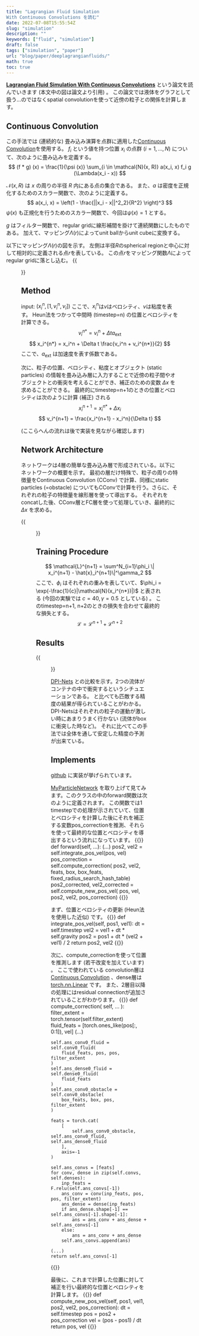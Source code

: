 ```yaml
---
title: "Lagrangian Fluid Simulation
With Continuous Convolutions を読む"
date: 2022-07-08T15:55:54Z
slug: "simulation"
description: ""
keywords: ["fluid", "simulation"]
draft: false
tags: ["simulation", "paper"]
url: "blog/paper/deeplagrangianfluids/"
math: true
toc: true
---
```


[**Lagrangian Fluid Simulation
With Continuous Convolutions**](https://openreview.net/pdf?id=B1lDoJSYDH) という論文を読んでいきます (本文中の図は論文より引用) 。
この論文では液体をグラフとして扱う...のではなくspatial convolutionを使って近傍の粒子との関係を計算します。

## Continuous Convolution
この手法では (連続的な) 畳み込み演算を点群に適用した[Continuous Convolution](http://www.open3d.org/docs/release/python_api/open3d.ml.torch.layers.ContinuousConv.html)を使用する。
$f_i$ という値を持つ位置 $x_i$ の点群 ($i = 1, \ldots, N$) について、次のように畳み込みを定義する。
$$
(f * g) (x) = \frac{1}{\psi (x)} \sum_{i \in \mathcal{N}(x, R)} a(x_i, x) f_i g (\Lambda(x_i - x))
$$

$\mathcal{N}(x, R)$ は $x$ の周りの半径 $R$ 内にある点の集合である。
また、$a$ は密度を正規化するためのスカラー関数で、次のように定義する。
$$
a(x_i, x) = \left(1 - \frac{||x_i - x||^2_2}{R^2} \right)^3
$$
$\psi(x)$ も正規化を行うためのスカラー関数で、今回は$\psi (x) = 1$ とする。

$g$ はフィルター関数で、regular gridに線形補間を掛けて連続関数にしたものである。
加えて、マッピング$\Lambda(r)$によってunit ballからunit cubeに変換する。

以下にマッピング$\Lambda(r)$の図を示す。
左側は半径$R$のspherical regionと中心に対して相対的に定義される点$r$を表している。
この点$r$をマッピング関数$\Lambda$によってregular gridに落とし込む。
{{<figure src="images/spherical.png" caption="Spherical filter.">}}

## Method
input: $(x_i^n, [1, v_i^n, \nu_i])$
ここで、$x_i^n$は$v$はベロシティ、$\nu$は粘度を表す。
Heun法をつかって中間時 (timestep=n) の位置とベロシティを計算できる。
$$
v_i^{n*} = v_i^n + \Delta t a_{\text{ext}}
$$
$$
x_i^{n*} = x_i^n + \Delta t \frac{v_i^n + v_i^{n*}}{2}
$$
ここで、$a_{\text{ext}}$ は加速度を表す係数である。

次に、粒子の位置、ベロシティ、粘度とオブジェクト (static particles) の情報を畳み込み層に入力することで近傍の粒子間やオブジェクトとの衝突を考えることができ、補正のための変数 $\Delta x$ を求めることができる。
最終的にtimestep=n+1のときの位置とベロシティは次のように計算 (補正) される
$$
x_i^{n+1} = x_i^{n*} + \Delta x_i
$$
$$
v_i^{n+1} = \frac{x_i^{n+1} - x_i^n}{\Delta t}
$$

(ここらへんの流れは後で実装を見ながら確認します)

## Network Architecture
ネットワークは4層の簡単な畳み込み層で形成されている。以下にネットワークの概要を示す。
最初の層だけ特殊で、粒子の周りの特徴量をContinuous Convolution (CConv) で計算、同様にstatic particles (=obstacle) についてもCConvで計算を行う。さらに、それぞれの粒子の特徴量を線形層を使って導出する。
それぞれをconcatした後、CConv層とFC層を使って処理していき、最終的に$\Delta x$ を求める。

{{<figure src="images/schematic.png" caption="Schematic of our network with a depth of four.">}}
<!-- 
$x_i^{n*}$ の特徴量 $f_i$ はCConvを使って次のように求められる。

$$
[f_1, \ldots, f_N] = \text{CConv}(\lbrace s_1, \ldots, s_M \rbrace, [x_1^{n*}, \ldots, x_N^{n*}], G, R)
$$
ここで、$s_i$ はstatic particles (動かないオブジェクト)を表し、また、$G$ はフィルター、$R$ は半径である。 -->

## Training Procedure
$$
\mathcal{L}^{n+1} = \sum^N_{i=1}\phi_i \| x_i^{n+1} - \hat{x}_i^{n+1}\|^\gamma_2
$$
ここで、$\phi_i$ はそれぞれの重みを表していて、$\phi_i = \exp(-\frac{1}{c}|\mathcal{N}(x_i^{n*})|)$ と表される (今回の実験では $c=40, \gamma=0.5$ としている) 。
このtimestep=n+1, n+2のときの損失を合わせて最終的な損失とする。
$$
\mathcal{L} = \mathcal{L}^{n+1} + \mathcal{L}^{n+2}
$$

## Results
{{<figure src="images/comp.png" caption="Comparison to ground-truth physics simulation.">}}

[DPI-Nets](http://dpi.csail.mit.edu/) との比較を示す。2つの流体がコンテナの中で衝突するというシチュエーションである。
と比べても匹敵する精度の結果が得られていることがわかる。DPI-Netsはそれぞれの粒子の運動が激しい時にあまりうまく行かない (流体がboxに衝突した時など)。
それに比べてこの手法では全体を通して安定した精度の予測が出来ている。

## Implements
[github](https://github.com/isl-org/DeepLagrangianFluids) に実装が挙げられています。

[MyParticleNetwork](https://github.com/isl-org/DeepLagrangianFluids/blob/master/models/default_torch.py) を取り上げて見てみます。このクラスの中のforward関数は次のように定義されます。
この関数では1 timestepでの処理が示されていて、位置とベロシティを計算した後にそれを補正する変数pos_correctionを推測、それらを使って最終的な位置とベロシティを導出するという流れになっています。
{{<highlight python>}}
def forward(self, ...):
    (...)
    pos2, vel2 = self.integrate_pos_vel(pos, vel)
    pos_correction = self.compute_correction(
        pos2, vel2, feats, box, box_feats, fixed_radius_search_hash_table)
    pos2_corrected, vel2_corrected = self.compute_new_pos_vel(
        pos, vel, pos2, vel2, pos_correction)
{{</highlight>}}

まず、位置とベロシティの更新 (Heun法を使用した近似) です。
{{<highlight python>}}
def integrate_pos_vel(self, pos1, vel1):
    dt = self.timestep
    vel2 = vel1 + dt * self.gravity
    pos2 = pos1 + dt * (vel2 + vel1) / 2
    return pos2, vel2
{{</highlight>}}

次に、compute_correctionを使って位置を推測します (若干改変を加えています) 。
ここで使われている convolution層は [Continuous Convolution](http://www.open3d.org/docs/release/python_api/open3d.ml.torch.layers.ContinuousConv.html) 、dense層は[torch.nn.Linear](https://pytorch.org/docs/stable/generated/torch.nn.Linear.html) です。
また、2層目以降の処理にはresidual connectionが追加されていることがわかります。
{{<highlight python>}}
def compute_correction(
    self, ...
):
    filter_extent = torch.tensor(self.filter_extent)
    fluid_feats = [torch.ones_like(pos[:, 0:1]), vel]
    (...)

    self.ans_conv0_fluid = self.conv0_fluid(
        fluid_feats, pos, pos, filter_extent
    )
    self.ans_dense0_fluid = self.dense0_fluid(
        fluid_feats
    )
    self.ans_conv0_obstacle = self.conv0_obstacle(
        box_feats, box, pos, filter_extent
    )

    feats = torch.cat(
        [
            self.ans_conv0_obstacle, self.ans_conv0_fluid, self.ans_dense0_fluid
        ],
        axis=-1
    )

    self.ans_convs = [feats]
    for conv, dense in zip(self.convs, self.denses):
        inp_feats = F.relu(self.ans_convs[-1])
        ans_conv = conv(inp_feats, pos, pos, filter_extent)
        ans_dense = dense(inp_feats)
        if ans_dense.shape[-1] == self.ans_convs[-1].shape[-1]:
            ans = ans_conv + ans_dense + self.ans_convs[-1]
        else:
            ans = ans_conv + ans_dense
        self.ans_convs.append(ans)

    (...)
    return self.ans_convs[-1]
{{</highlight>}}

最後に、これまで計算した位置に対して補正を行い最終的な位置とベロシティを計算します。
{{<highlight python>}}
def compute_new_pos_vel(self, pos1, vel1, pos2, vel2, pos_correction):
    dt = self.timestep
    pos = pos2 + pos_correction
    vel = (pos - pos1) / dt
    return pos, vel
{{</highlight>}}